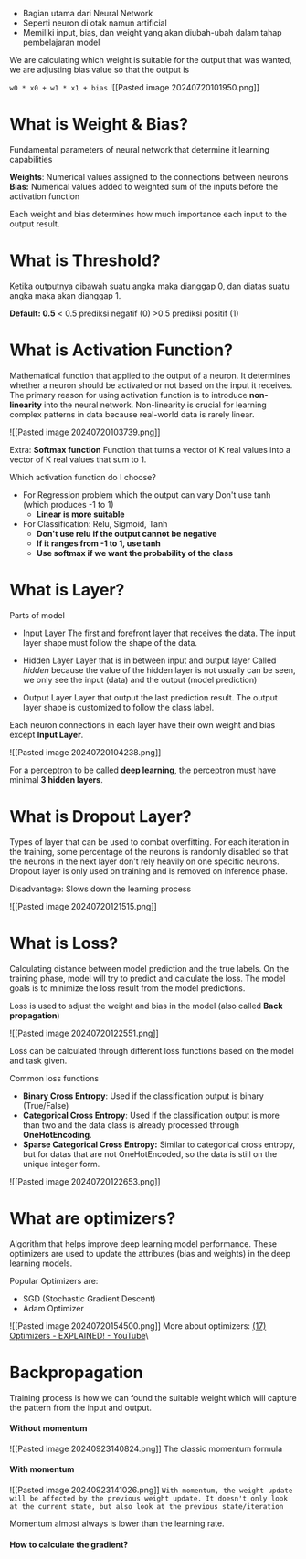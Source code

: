 - Bagian utama dari Neural Network
- Seperti neuron di otak namun artificial
- Memiliki input, bias, dan weight yang akan diubah-ubah dalam tahap pembelajaran model

We are calculating which weight is suitable for the output that was wanted, we are adjusting bias value so that the output is 

`w0 * x0 + w1 * x1 + bias`
![[Pasted image 20240720101950.png]]

# What is Weight & Bias?
Fundamental parameters of neural network that determine it learning capabilities

**Weights**: Numerical values assigned to the connections between neurons
**Bias:** Numerical values added to weighted sum of the inputs before the activation function

Each weight and bias determines how much importance each input to the output result.

# What is Threshold?
Ketika outputnya dibawah suatu angka maka dianggap 0, dan diatas suatu angka maka akan dianggap 1. 

**Default: 0.5**
< 0.5  prediksi negatif (0)
\>0.5  prediksi positif (1)

# What is Activation Function?
Mathematical function that applied to the output of a neuron. It determines whether a neuron should be activated or not based on the input it receives. The primary reason for using activation function is to introduce **non-linearity** into the neural network. Non-linearity is crucial for learning complex patterns in data because real-world data is rarely linear. 

![[Pasted image 20240720103739.png]]

Extra: 
**Softmax function**
Function that turns a vector of K real values into a vector of K real values that sum to 1.


Which activation function do I choose?
- For Regression problem which the output can vary
  Don't use tanh (which produces -1 to 1)
    - **Linear is more suitable**
- For Classification:
  Relu, Sigmoid, Tanh
    - **Don't use relu if the output cannot be negative**
    - **If it ranges from -1 to 1, use tanh**
    - **Use softmax if we want the probability of the class**
# What is Layer?
Parts of model 

- Input Layer
  The first and forefront layer that receives the data.
  The input layer shape must follow the shape of the data.
  
- Hidden Layer
  Layer that is in between input and output layer
  Called *hidden* because the value of the hidden layer is not usually can be seen, we only see the input (data) and the output (model prediction)  
  
- Output Layer
  Layer that output the last prediction result.
  The output layer shape is customized to follow the class label.

Each neuron connections in each layer have their own weight and bias except **Input Layer**.

![[Pasted image 20240720104238.png]]

For a perceptron to be called **deep learning**, the perceptron must have minimal **3 hidden layers**. 

# What is Dropout Layer?
Types of layer that can be used to combat overfitting. For each iteration in the training, some percentage of the neurons is randomly disabled so that the neurons in the next layer don't rely heavily on one specific neurons. Dropout layer is only used on training and is removed on inference phase.

Disadvantage: Slows down the learning process

![[Pasted image 20240720121515.png]]
# What is Loss?
Calculating distance between model prediction and the true labels. On the training phase, model will try to predict and calculate the loss. The model goals is to minimize the loss result from the model predictions. 

Loss is used to adjust the weight and bias in the model (also called **Back propagation**)

![[Pasted image 20240720122551.png]]

Loss can be calculated through different loss functions based on the model and task given.

Common loss functions
- **Binary Cross Entropy**: Used if the classification output is binary (True/False)
- **Categorical Cross Entropy**: Used if the classification output is more than two and the data class is already processed through **OneHotEncoding**. 
- **Sparse Categorical Cross Entropy:** Similar to categorical cross entropy, but for datas that are not OneHotEncoded, so the data is still on the unique integer form.

![[Pasted image 20240720122653.png]]


# What are optimizers?
Algorithm that helps improve deep learning model performance. These optimizers are used to update the attributes (bias and weights) in the deep learning models.

Popular Optimizers are:
- SGD (Stochastic Gradient Descent)
- Adam Optimizer

![[Pasted image 20240720154500.png]]
More about optimizers: [(17) Optimizers - EXPLAINED! - YouTube](https://www.youtube.com/watch?v=mdKjMPmcWjY)\


# Backpropagation
Training process is how we can found the suitable weight which will capture the pattern from the input and output.

#### Without momentum
![[Pasted image 20240923140824.png]]
The classic momentum formula

#### With momentum
![[Pasted image 20240923141026.png]]
`With momentum, the weight update will be affected by the previous weight update. It doesn't only look at the current state, but also look at the previous state/iteration`

Momentum almost always is lower than the learning rate.

#### How to calculate the gradient?
